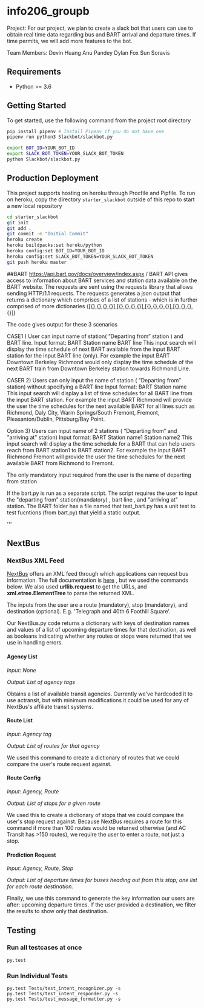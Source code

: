 # info206_groupb
Project:
For our project, we plan to create a slack bot that users can use to obtain real time data regarding bus and BART arrival and departure times. If time permits, we will add more features to the bot.

Team Members:
Devin Huang
Anu Pandey
Dylan Fox
Sun Soravis

## Requirements

* Python >= 3.6

## Getting Started

To get started, use the following command from the project root directory

``` sh
pip install pipenv # Install Pipenv if you do not have one
pipenv run python3 Slackbot/slackbot.py

export BOT_ID=YOUR_BOT_ID
export SLACK_BOT_TOKEN=YOUR_SLACK_BOT_TOKEN
python Slackbot/slackbot.py
```
## Production Deployment

This project supports hosting on heroku through Procfile and Pipfile. To run on heroku, copy the directory `starter_slackbot` outside of this repo to start a new local repository 

``` sh
cd starter_slackbot
git init
git add .
git commit -m "Initial Commit"
heroku create
heroku buildpacks:set heroku/python
heroku config:set BOT_ID=YOUR_BOT_ID
heroku config:set SLACK_BOT_TOKEN=YOUR_SLACK_BOT_TOKEN
git push heroku master
```
##BART 
https://api.bart.gov/docs/overview/index.aspx / BART API gives access to information about BART services and station data available on the BART website. The requests are sent using the requests library that allows sending HTTP/1.1 requests. The requests generates a json output that  returns a dictionary which comprises of a list of stations - which is in further comprised of more dictionaries
        {[{},{},{},{}],[{},{},{},{}],[{},{},{},{}],[{},{},{},{}]}


The code gives output for these 3 scenarios

CASE1 ) User can input name of station( “Departing from” station ) and BART line. 
Input format:  BART    Station name       BART line
This input search will display the time schedule of next BART available from the input BART station for the input BART line (only). For example the input BART Downtown Berkeley Richmond would only display the time schedule of the next BART train from Downtown Berkeley station towards Richmond Line.

CASER 2) Users can only input the name of station ( “Departing from” station) without specifying a BART  line
Input format:  BART    Station name
This input search will display a list of time schedules for all BART line from the input BART
station. For example the input BART Richmond will provide the user the time schedules for the next available BART for all lines such as Richmond, Daly City, Warm Springs/South Fremont, Fremont, Pleasanton/Dublin, Pittsburg/Bay Point.

Option 3) Users can input name of 2 stations ( “Departing from”  and "arriving at" station)
Input format:  BART    Station name1      Station name2
This input search will display a the time schedule for a BART that can help users reach from BART station1 to BART station2.
For example the input BART Richmond   Fremont will provide the user the time schedules for the next available BART from Richmond to Fremont.

The only mandatory input required from the user is the name of departing from station

If the bart.py is run as a separate script. The script requires the user to input the "departing from" station(mandatory)
, bart line , and "arriving at" station.
The BART folder has a file named that test_bart.py has a unit test to test fucntions (from bart.py) that yield a static output.


'''

## NextBus

### NextBus XML Feed

[NextBus](https://www.nextbus.com/) offers an XML feed through which applications can request bus information. The full documentation is [here](https://www.nextbus.com/xmlFeedDocs/NextBusXMLFeed.pdf) , but we used the commands below. We also used **urllib.request** to get the URLs, and **xml.etree.ElementTree** to parse the returned XML.

The inputs from the user are a route (mandatory), stop (mandatory), and destination (optional). E.g. 'Telegraph and 40th 6 Foothill Square'.

Our NextBus.py code returns a dictionary with keys of destination names and values of a list of upcoming departure times for that destination, as well as booleans indicating whether any routes or stops were returned that we use in handling errors.




#### Agency List

*Input: None*

*Output: List of agency tags*

Obtains a list of available transit agencies. Currently we've hardcoded it to use actransit, but with minimum modifications it could be used for any of NextBus's affiliate transit systems.

#### Route List

*Input: Agency tag*

*Output: List of routes for that agency*

We used this command to create a dictionary of routes that we could compare the user's route request against.

#### Route Config

*Input: Agency, Route*

*Output: List of stops for a given route*

We used this to create a dictionary of stops that we could compare the user's stop request against. Because NextBus requires a route for this command if more than 100 routes would be returned otherwise (and AC Transit has >150 routes), we require the user to enter a route, not just a stop.

#### Prediction Request

*Input: Agency, Route, Stop*

*Output: List of departure times for buses heading out from this stop; one list for each route destination.*

Finally, we use this command to generate the key information our users are after: upcoming departure times. If the user provided a destination, we filter the results to show only that destination. 


## Testing

### Run all testcases at once
``` sh
py.test
```

### Run Individual Tests
```
py.test Tests/test_intent_recognizer.py -s
py.test Tests/test_intent_responder.py -s
py.test Tests/test_message_formatter.py -s
````
